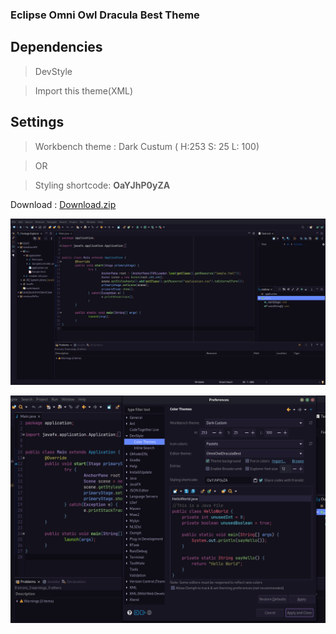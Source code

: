 ### Eclipse Omni Owl Dracula Best Theme

## Dependencies
>DevStyle

>Import this theme(XML)

## Settings
>Workbench theme : Dark Custum ( H:253 S: 25 L: 100)

>OR

>Styling shortcode: **OaYJhP0yZA**

Download : [Download.zip](https://github.com/qesawat/eclipseOmniOwlDraculaBestTheme/archive/refs/heads/main.zip)

![Eclipse Omni Owl Dracula Best Theme](https://github.com/qesawat/eclipseOmniOwlDraculaBestTheme/blob/main/imgaes/1.png)

![Eclipse Omni Owl Dracula Best Theme](https://github.com/qesawat/eclipseOmniOwlDraculaBestTheme/blob/main/imgaes/2.png)
